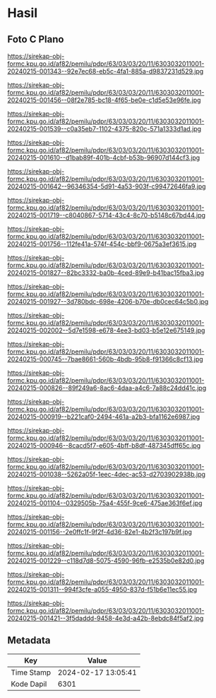 # Hasil

## Foto C Plano

https://sirekap-obj-formc.kpu.go.id/af82/pemilu/pdpr/63/03/03/20/11/6303032011001-20240215-001343--92e7ec68-eb5c-4fa1-885a-d9837231d529.jpg

https://sirekap-obj-formc.kpu.go.id/af82/pemilu/pdpr/63/03/03/20/11/6303032011001-20240215-001456--08f2e785-bc18-4f65-be0e-c1d5e53e96fe.jpg

https://sirekap-obj-formc.kpu.go.id/af82/pemilu/pdpr/63/03/03/20/11/6303032011001-20240215-001539--c0a35eb7-1102-4375-820c-571a1333d1ad.jpg

https://sirekap-obj-formc.kpu.go.id/af82/pemilu/pdpr/63/03/03/20/11/6303032011001-20240215-001610--d1bab89f-401b-4cbf-b53b-96907d144cf3.jpg

https://sirekap-obj-formc.kpu.go.id/af82/pemilu/pdpr/63/03/03/20/11/6303032011001-20240215-001642--96346354-5d91-4a53-903f-c99472646fa9.jpg

https://sirekap-obj-formc.kpu.go.id/af82/pemilu/pdpr/63/03/03/20/11/6303032011001-20240215-001719--c8040867-5714-43c4-8c70-b5148c67bd44.jpg

https://sirekap-obj-formc.kpu.go.id/af82/pemilu/pdpr/63/03/03/20/11/6303032011001-20240215-001756--112fe41a-574f-454c-bbf9-0675a3ef3615.jpg

https://sirekap-obj-formc.kpu.go.id/af82/pemilu/pdpr/63/03/03/20/11/6303032011001-20240215-001827--82bc3332-ba0b-4ced-89e9-b41bac15fba3.jpg

https://sirekap-obj-formc.kpu.go.id/af82/pemilu/pdpr/63/03/03/20/11/6303032011001-20240215-001927--3d780bdc-698e-4206-b70e-db0cec64c5b0.jpg

https://sirekap-obj-formc.kpu.go.id/af82/pemilu/pdpr/63/03/03/20/11/6303032011001-20240215-002002--5d7e1598-e678-4ee3-bd03-b5e12e675149.jpg

https://sirekap-obj-formc.kpu.go.id/af82/pemilu/pdpr/63/03/03/20/11/6303032011001-20240215-000745--7bae8661-560b-4bdb-95b8-f91366c8cf13.jpg

https://sirekap-obj-formc.kpu.go.id/af82/pemilu/pdpr/63/03/03/20/11/6303032011001-20240215-000826--89f249a6-8ac6-4daa-a4c6-7a88c24dd41c.jpg

https://sirekap-obj-formc.kpu.go.id/af82/pemilu/pdpr/63/03/03/20/11/6303032011001-20240215-000919--b221caf0-2494-461a-a2b3-bfa1162e6987.jpg

https://sirekap-obj-formc.kpu.go.id/af82/pemilu/pdpr/63/03/03/20/11/6303032011001-20240215-000946--8cacd5f7-e605-4bff-b8df-487345dff65c.jpg

https://sirekap-obj-formc.kpu.go.id/af82/pemilu/pdpr/63/03/03/20/11/6303032011001-20240215-001038--5262a05f-1eec-4dec-ac53-d2703902938b.jpg

https://sirekap-obj-formc.kpu.go.id/af82/pemilu/pdpr/63/03/03/20/11/6303032011001-20240215-001104--0329505b-75a4-455f-9ce6-475ae363f6ef.jpg

https://sirekap-obj-formc.kpu.go.id/af82/pemilu/pdpr/63/03/03/20/11/6303032011001-20240215-001156--2e0ffc1f-9f2f-4d36-82e1-4b2f3c197b9f.jpg

https://sirekap-obj-formc.kpu.go.id/af82/pemilu/pdpr/63/03/03/20/11/6303032011001-20240215-001229--c118d7d8-5075-4590-96fb-e2535b0e82d0.jpg

https://sirekap-obj-formc.kpu.go.id/af82/pemilu/pdpr/63/03/03/20/11/6303032011001-20240215-001311--994f3cfe-a055-4950-837d-f51b6e11ec55.jpg

https://sirekap-obj-formc.kpu.go.id/af82/pemilu/pdpr/63/03/03/20/11/6303032011001-20240215-001421--3f5daddd-9458-4e3d-a42b-8ebdc84f5af2.jpg


## Metadata

| Key        | Value               |
| ---------- | ------------------- |
| Time Stamp | 2024-02-17 13:05:41 |
| Kode Dapil | 6301                |



